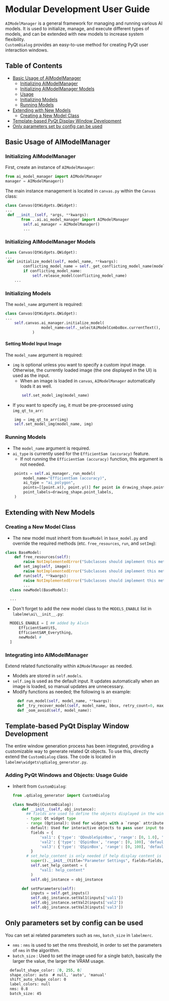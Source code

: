 
# Modular Development User Guide

`AIModelManager` is a general framework for managing and running various AI models. It is used to initialize, manage, and execute different types of models, and can be extended with new models to increase system flexibility.  
`CustomDialog` provides an easy-to-use method for creating PyQt user interaction windows.

## Table of Contents

- [Basic Usage of AIModelManager](#basic-usage)
  - [Initializing AIModelManager](#initializing-aimodelmanager)
  - [Initializing AIModelManager Models](#initializing-aimodelmanager-models)
  - [Usage](#usage)
  - [Initializing Models](#initializing-models)
  - [Running Models](#running-models)
- [Extending with New Models](#extending-with-new-models)
  - [Creating a New Model Class](#creating-a-new-model-class)
- [Template-based PyQt Display Window Development](#template-based-pyqt-display-window-development)
- [Only parameters set by config can be used](#Only-parameters-set-by-config-can-be-used)


## Basic Usage of AIModelManager

### Initializing AIModelManager
First, create an instance of `AIModelManager`:
```python
from ai_model_manager import AIModelManager
manager = AIModelManager()
```
The main instance management is located in `canvas.py` within the `Canvas` class:
```python
class Canvas(QtWidgets.QWidget):
...
 def __init__(self, *args, **kwargs):
       from ..ai.ai_model_manager import AIModelManager
        self.ai_manager = AIModelManager()
        ...
```

### Initializing AIModelManager Models
```python
class Canvas(QtWidgets.QWidget):
...
 def initialize_model(self, model_name, **kwargs):
        conflicting_model_name = self._get_conflicting_model_name(model_name)
        if conflicting_model_name:
            self.release_model(conflicting_model_name)
    ...
```

### Initializing Models
The `model_name` argument is required:
```python
class Canvas(QtWidgets.QWidget):
...
    self.canvas.ai_manager.initialize_model(
                model_name=self._selectAiModelComboBox.currentText(),
            )
```

#### Setting Model Input Image
The `model_name` argument is required:
- `img` is optional unless you want to specify a custom input image. Otherwise, the currently loaded image (the one displayed in the UI) is used as the input.
  - When an image is loaded in `canvas`, `AIModelManager` automatically loads it as well.
  ```python
      self.set_model_img(model_name)   
  ```
- If you want to specify `img`, it must be pre-processed using `img_qt_to_arr`:
```python
    img = img_qt_to_arr(img)
    self.set_model_img(model_name, img)   
```

### Running Models
- The `model_name` argument is required.
- `ai_type` is currently used for the `EfficientSam (accuracy)` feature.
  - If not running the `EfficientSam (accuracy)` function, this argument is not needed.
```python
    points = self.ai_manager._run_model(
        model_name="EfficientSam (accuracy)",
        ai_type = "ai_polygon",
        points=[[point.x(), point.y()] for point in drawing_shape.points],
        point_labels=drawing_shape.point_labels,
    )   
```

## Extending with New Models

### Creating a New Model Class
- The new model must inherit from `BaseModel` in `base_model.py` and override the required methods (etc. `free_resources`, `run`, and `setImg`):
```python
class BaseModel:
    def free_resources(self):
        raise NotImplementedError("Subclasses should implement this method.")
    def set_img(self, image):
        raise NotImplementedError("Subclasses should implement this method.")  
    def run(self, **kwargs):
        raise NotImplementedError("Subclasses should implement this method.")
        ...
  class newModel(BaseModel):

  ...
```
- Don't forget to add the new model class to the `MODELS_ENABLE` list in `labelme\ai\__init__.py`:
```python
  MODELS_ENABLE = [ ## added by Alvin
      EfficientSamVitS,
      EfficientSAM_Everything,
      newModel # 
  ]
```

### Integrating into AIModelManager
Extend related functionality within `AIModelManager` as needed.
- Models are stored in `self.models`.
- `self.img` is used as the default input. It updates automatically when an image is loaded, so manual updates are unnecessary.
- Modify functions as needed; the following is an example:
  ```python
    def run_model(self, model_name, **kwargs):
    def _try_recover_model(self, model_name, bbox, retry_count=0, max_retries=3):
    def _oom_avoid(self, model_name):
  ```

## Template-based PyQt Display Window Development
The entire window generation process has been integrated, providing a customizable way to generate related Qt objects. To use this, directly extend the `CustomDialog` class. The code is located in `labelme\widgets\qdialog_generator.py`.

### Adding PyQt Windows and Objects: Usage Guide
- Inherit from `CustomDialog`:
  ```python
  from .qdialog_generator import CustomDialog

  class NewObj(CustomDialog):
      def __init__(self, obj_instance):
        ## fields are used to define the objects displayed in the window
        - type: Qt widget type
        - range (Optional): Used for widgets with a `range` attribute
        - default: Used for interactive objects to pass user input to the instance API
          fields = { 
              'val1': {'type': 'QDoubleSpinBox', 'range': [0, 1.0], 'default': obj_instance.getVal1()},
              'val2': {'type': 'QSpinBox', 'range': [0, 100], 'default': obj_instance.getVal2()},
              'val3': {'type': 'QSpinBox', 'range': [0, 100], 'default': obj_instance.getVal3()},},
          }
        # set_help_content is only needed if help display content is required, and show_help=True must be enabled
          super().__init__(title="Parameter Settings", fields=fields,show_help=True)
          self.set_help_content = (
              "val1: help_content"
          )
          self.obj_instance = obj_instance

      def setParameters(self):
          inputs = self.get_inputs()
          self.obj_instance.setVal1(inputs['val1'])
          self.obj_instance.setVal2(inputs['val2'])
          self.obj_instance.setVal3(inputs['val3'])

  ```
## Only parameters set by config can be used
You can set ai related parameters such as `nms`, `batch_size` in `labelmerc`.
- `nms` : `nms` is used to set the nms threshold, in order to set the parameters of `nms` in the algorithm.
- `batch_size` : Used to set the image used for a single batch, basically the larger the value, the larger the VRAM usage.
```md
  default_shape_color: [0, 255, 0]
  shape_color: auto  # null, 'auto', 'manual'
  shift_auto_shape_color: 0
  label_colors: null
  nms: 0.8
  batch_size: 45
```
